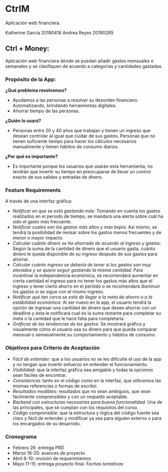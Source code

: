 # CtrlM
Aplicación web financiera. 

Katherine García 20190418
Andrea Reyes 20190265

## Ctrl + Money:
Aplicación web financiera donde se puedan añadir gastos mensuales o semanales y se clasifiquen 
de acuerdo a categorías y cantidades gastadas. 

### Propósito de la App:
**¿Qué problema resolvemos?**

- Ayudamos a las personas a resolver su desorden financiero. Automatizando, brindando herramientas 
digitales. 
- Ahorrar tiempo de las personas.

**¿Quién lo usará?**
- Personas entre 20 y 40 años que trabajan y tienen un ingreso que desean controlar al igual que cuidar 
de sus gastos. Personas que no tienen suficiente tiempo para hacer los cálculos necesarios manualmente 
y tienen hábitos de consumo diarios.

**¿Por qué es importante?**
- Es importante porque los usuarios que usarán esta herramienta, no tendrán que invertir su tiempo en 
preocuparse de llevar un control exacto de sus salidas y entradas de dinero.

### Feature Requirements
A través de una interfaz gráfica:
- *Notificar en que se está gastando más:* Tomando en cuenta los gastos realizados en el periodo de tiempo, 
se mandará una alerta sobre cuál ha sido el gasto más frecuente.
- *Notificar cuales son los gastos más altos y más bajos:* Así mismo, se tendrá la posibilidad de revisar 
sobre los gastos menos frecuentes y de menor o mayor impacto.
- *Calcular cuánto dinero se ha ahorrado de acuerdo al ingreso y gastos:* Según la suma de la cantidad de 
dinero que el usuario gasta, cuánto dinero le queda disponible de su ingreso después de sus gastos para ahorrar.
- *Calcular cuánto ingreso se debería de tener si los gastos son muy elevados y se quiere seguir gastando la 
misma cantidad:* Para incentivar la independencia económica, se recomendará aumentar en cierta cantidad el ingreso 
para no tener los gastos más altos que el ingreso y tener cierto ahorro en el periódo o se recomendará disminuir los 
gastos si se sigue con el mismo ingreso.
- *Notificar qué tan cerca se está de llegar a la meta de ahorro o a la estabilidad económica:* Al ser nuevo en la 
app, el usuario tendrá la opción de ingresar una cantidad de dinero que desee ahorrar con un deadline y ésta le 
notificará cual es la suma restante para completar su meta o la cantidad que le hace falta para completarla.
- *Gráficas de las tendencias de los gastos:* Se mostrará gráfica y visualmente cómo el usuario usa su dinero para 
que pueda comparar mensual o semanalmente  su comportamiento y hábitos de consumo.

### Objetivos para Criterio de Aceptación
- *Fácil de entender:* que a los usuarios no se les dificulte el uso de la app y no tengan que invertir esfuerzo en 
entender el funcionamiento. 
- *Visibilidad:* que la interfaz gráfica sea amigable y todas la opciones sean fáciles de encontrar.
- *Consistencia:* tanto en el código como en la interfaz, que utilicemos las mismas referencias o formas de escribir.
- *Resultados medibles:* resultados que no sean ambiguos, que sean fácilmente comprensibles y con un respaldo aceptable.
- *Backend con estructuras necesarias para buena funcionalidad:* Una de las principales, que se cumplan con los requisitos 
del curso.
- *Código comprensible:* que la estructura y lógica del código fuente sea claro y fácil de entender y modificar ya sea 
para alguien externo o para los encargados de su desarrollo.

### Cronograma
- Febrero 26: entrega PRD
- Marzo 18-25: avances de proyecto
- Abril 6-10:  revisión de requerimientos 
- Mayo 11-15: entrega proyecto final.
*Fechas tentativas*


